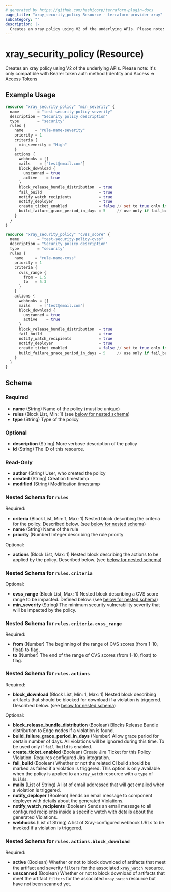 ```yaml
---
# generated by https://github.com/hashicorp/terraform-plugin-docs
page_title: "xray_security_policy Resource - terraform-provider-xray"
subcategory: ""
description: |-
  Creates an xray policy using V2 of the underlying APIs. Please note: It's only compatible with Bearer token auth method (Identity and Access => Access Tokens
---
```


# xray_security_policy (Resource)

Creates an xray policy using V2 of the underlying APIs. Please note: It's only compatible with Bearer token auth method (Identity and Access => Access Tokens

## Example Usage

```terraform
resource "xray_security_policy" "min_severity" {
  name        = "test-security-policy-severity"
  description = "Security policy description"
  type        = "security"
  rules {
    name     = "rule-name-severity"
    priority = 1
    criteria {
      min_severity = "High"
    }
    actions {
      webhooks = []
      mails    = ["test@email.com"]
      block_download {
        unscanned = true
        active    = true
      }
      block_release_bundle_distribution  = true
      fail_build                         = true
      notify_watch_recipients            = true
      notify_deployer                    = true
      create_ticket_enabled              = false // set to true only if Jira integration is enabled
      build_failure_grace_period_in_days = 5     // use only if fail_build is enabled
    }
  }
}

resource "xray_security_policy" "cvss_score" {
  name        = "test-security-policy-cvss"
  description = "Security policy description"
  type        = "security"
  rules {
    name     = "rule-name-cvss"
    priority = 1
    criteria {
      cvss_range {
        from = 1.5
        to   = 5.3
      }
    }
    actions {
      webhooks = []
      mails    = ["test@email.com"]
      block_download {
        unscanned = true
        active    = true
      }
      block_release_bundle_distribution  = true
      fail_build                         = true
      notify_watch_recipients            = true
      notify_deployer                    = true
      create_ticket_enabled              = false // set to true only if Jira integration is enabled
      build_failure_grace_period_in_days = 5     // use only if fail_build is enabled
    }
  }
}
```

<!-- schema generated by tfplugindocs -->
## Schema

### Required

- **name** (String) Name of the policy (must be unique)
- **rules** (Block List, Min: 1) (see [below for nested schema](#nestedblock--rules))
- **type** (String) Type of the policy

### Optional

- **description** (String) More verbose description of the policy
- **id** (String) The ID of this resource.

### Read-Only

- **author** (String) User, who created the policy
- **created** (String) Creation timestamp
- **modified** (String) Modification timestamp

<a id="nestedblock--rules"></a>
### Nested Schema for `rules`

Required:

- **criteria** (Block List, Min: 1, Max: 1) Nested block describing the criteria for the policy. Described below. (see [below for nested schema](#nestedblock--rules--criteria))
- **name** (String) Name of the rule
- **priority** (Number) Integer describing the rule priority

Optional:

- **actions** (Block List, Max: 1) Nested block describing the actions to be applied by the policy. Described below. (see [below for nested schema](#nestedblock--rules--actions))

<a id="nestedblock--rules--criteria"></a>
### Nested Schema for `rules.criteria`

Optional:

- **cvss_range** (Block List, Max: 1) Nested block describing a CVS score range to be impacted. Defined below. (see [below for nested schema](#nestedblock--rules--criteria--cvss_range))
- **min_severity** (String) The minimum security vulnerability severity that will be impacted by the policy.

<a id="nestedblock--rules--criteria--cvss_range"></a>
### Nested Schema for `rules.criteria.cvss_range`

Required:

- **from** (Number) The beginning of the range of CVS scores (from 1-10, float) to flag.
- **to** (Number) The end of the range of CVS scores (from 1-10, float) to flag.



<a id="nestedblock--rules--actions"></a>
### Nested Schema for `rules.actions`

Required:

- **block_download** (Block List, Min: 1, Max: 1) Nested block describing artifacts that should be blocked for download if a violation is triggered. Described below. (see [below for nested schema](#nestedblock--rules--actions--block_download))

Optional:

- **block_release_bundle_distribution** (Boolean) Blocks Release Bundle distribution to Edge nodes if a violation is found.
- **build_failure_grace_period_in_days** (Number) Allow grace period for certain number of days. All violations will be ignored during this time. To be used only if `fail_build` is enabled.
- **create_ticket_enabled** (Boolean) Create Jira Ticket for this Policy Violation. Requires configured Jira integration.
- **fail_build** (Boolean) Whether or not the related CI build should be marked as failed if a violation is triggered. This option is only available when the policy is applied to an `xray_watch` resource with a `type` of `builds`.
- **mails** (List of String) A list of email addressed that will get emailed when a violation is triggered.
- **notify_deployer** (Boolean) Sends an email message to component deployer with details about the generated Violations.
- **notify_watch_recipients** (Boolean) Sends an email message to all configured recipients inside a specific watch with details about the generated Violations.
- **webhooks** (List of String) A list of Xray-configured webhook URLs to be invoked if a violation is triggered.

<a id="nestedblock--rules--actions--block_download"></a>
### Nested Schema for `rules.actions.block_download`

Required:

- **active** (Boolean) Whether or not to block download of artifacts that meet the artifact and severity `filters` for the associated `xray_watch` resource.
- **unscanned** (Boolean) Whether or not to block download of artifacts that meet the artifact `filters` for the associated `xray_watch` resource but have not been scanned yet.


